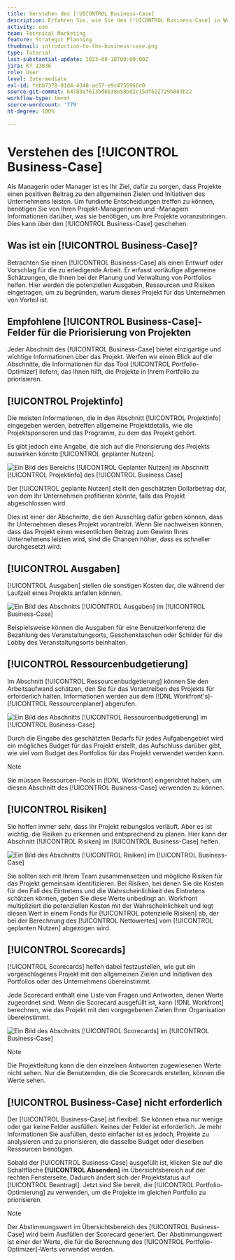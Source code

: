 ```yaml
---
title: Verstehen des [!UICONTROL Business-Case]
description: Erfahren Sie, wie Sie den [!UICONTROL Business-Case] in Workfront nutzen können, um beantragte Projekte zu bewerten und mit anderen Projekten in Ihrem Portfolio zu vergleichen.
activity: use
team: Technical Marketing
feature: Strategic Planning
thumbnail: introduction-to-the-business-case.png
type: Tutorial
last-substantial-update: 2023-08-18T00:00:00Z
jira: KT-13836
role: User
level: Intermediate
exl-id: febb7378-81d4-4348-ac57-e9c4756966c0
source-git-commit: 64789af613bd6b38e58bd2c15df622729b883b22
workflow-type: tm+mt
source-wordcount: '779'
ht-degree: 100%

---
```


# Verstehen des [!UICONTROL Business-Case]

Als Managerin oder Manager ist es Ihr Ziel, dafür zu sorgen, dass Projekte einen positiven Beitrag zu den allgemeinen Zielen und Initiativen des Unternehmens leisten. Um fundierte Entscheidungen treffen zu können, benötigen Sie von Ihren Projekt-Managerinnen und -Managern Informationen darüber, was sie benötigen, um ihre Projekte voranzubringen. Dies kann über den [!UICONTROL Business-Case] geschehen.

## Was ist ein [!UICONTROL Business-Case]?

Betrachten Sie einen [!UICONTROL Business-Case] als einen Entwurf oder Vorschlag für die zu erledigende Arbeit. Er erfasst vorläufige allgemeine Schätzungen, die Ihnen bei der Planung und Verwaltung von Portfolios helfen. Hier werden die potenziellen Ausgaben, Ressourcen und Risiken eingetragen, um zu begründen, warum dieses Projekt für das Unternehmen von Vorteil ist.

## Empfohlene [!UICONTROL Business-Case]-Felder für die Priorisierung von Projekten

Jeder Abschnitt des [!UICONTROL Business-Case] bietet einzigartige und wichtige Informationen über das Projekt. Werfen wir einen Blick auf die Abschnitte, die Informationen für das Tool [!UICONTROL Portfolio-Optimizer] liefern, das Ihnen hilft, die Projekte in Ihrem Portfolio zu priorisieren.

## [!UICONTROL Projektinfo]

Die meisten Informationen, die in den Abschnitt [!UICONTROL Projektinfo] eingegeben werden, betreffen allgemeine Projektdetails, wie die Projektsponsoren und das Programm, zu dem das Projekt gehört.

Es gibt jedoch eine Angabe, die sich auf die Priorisierung des Projekts auswirken könnte:[!UICONTROL geplanter Nutzen].

![Ein Bild des Bereichs [!UICONTROL Geplanter Nutzen] im Abschnitt [!UICONTROL Projektinfo] des [!UICONTROL Business Case]](assets/05-portfolio-management4.png)

Der [!UICONTROL geplante Nutzen] stellt den geschätzten Dollarbetrag dar, von dem Ihr Unternehmen profitieren könnte, falls das Projekt abgeschlossen wird.

Dies ist einer der Abschnitte, die den Ausschlag dafür geben können, dass Ihr Unternehmen dieses Projekt vorantreibt. Wenn Sie nachweisen können, dass das Projekt einen wesentlichen Beitrag zum Gewinn Ihres Unternehmens leisten wird, sind die Chancen höher, dass es schneller durchgesetzt wird.

## [!UICONTROL Ausgaben]

[!UICONTROL Ausgaben] stellen die sonstigen Kosten dar, die während der Laufzeit eines Projekts anfallen können.

![Ein Bild des Abschnitts [!UICONTROL Ausgaben] im [!UICONTROL Business-Case]](assets/06-portfolio-management5.png)

Beispielsweise können die Ausgaben für eine Benutzerkonferenz die Bezahlung des Veranstaltungsorts, Geschenktaschen oder Schilder für die Lobby des Veranstaltungsorts beinhalten.

## [!UICONTROL Ressourcenbudgetierung]

Im Abschnitt [!UICONTROL Ressourcenbudgetierung] können Sie den Arbeitsaufwand schätzen, den Sie für das Vorantreiben des Projekts für erforderlich halten. Informationen werden aus dem [!DNL Workfront's]-[!UICONTROL Ressourcenplaner] abgerufen.

![Ein Bild des Abschnitts [!UICONTROL Ressourcenbudgetierung] im [!UICONTROL Business-Case]](assets/07-portfolio-management6.png)

Durch die Eingabe des geschätzten Bedarfs für jedes Aufgabengebiet wird ein mögliches Budget für das Projekt erstellt, das Aufschluss darüber gibt, wie viel vom Budget des Portfolios für das Projekt verwendet werden kann.

>[!NOTE]
>
>Sie müssen Ressourcen-Pools in [!DNL Workfront] eingerichtet haben, um diesen Abschnitt des [!UICONTROL Business-Case] verwenden zu können.

## [!UICONTROL Risiken]

Sie hoffen immer sehr, dass Ihr Projekt reibungslos verläuft. Aber es ist wichtig, die Risiken zu erkennen und entsprechend zu planen. Hier kann der Abschnitt [!UICONTROL Risiken] im [!UICONTROL Business-Case] helfen.

![Ein Bild des Abschnitts [!UICONTROL Risiken] im [!UICONTROL Business-Case]](assets/08-portfolio-management7.png)

Sie sollten sich mit Ihrem Team zusammensetzen und mögliche Risiken für das Projekt gemeinsam identifizieren. Bei Risiken, bei denen Sie die Kosten für den Fall des Eintretens und die Wahrscheinlichkeit des Eintretens schätzen können, geben Sie diese Werte unbedingt an. Workfront multipliziert die potenziellen Kosten mit der Wahrscheinlichkeit und legt diesen Wert in einem Fonds für [!UICONTROL potenzielle Risiken] ab, der bei der Berechnung des [!UICONTROL Nettowertes] vom [!UICONTROL geplanten Nutzen] abgezogen wird.

## [!UICONTROL Scorecards]

[!UICONTROL Scorecards] helfen dabei festzustellen, wie gut ein vorgeschlagenes Projekt mit den allgemeinen Zielen und Initiativen des Portfolios oder des Unternehmens übereinstimmt.

Jede Scorecard enthält eine Liste von Fragen und Antworten, denen Werte zugeordnet sind. Wenn die Scorecard ausgefüllt ist, kann [!DNL Workfront] berechnen, wie das Projekt mit den vorgegebenen Zielen Ihrer Organisation übereinstimmt.

![Ein Bild des Abschnitts [!UICONTROL Scorecards] im [!UICONTROL Business-Case]](assets/09-portfolio-management8.png)

>[!NOTE]
>
>Die Projektleitung kann die den einzelnen Antworten zugewiesenen Werte nicht sehen. Nur die Benutzenden, die die Scorecards erstellen, können die Werte sehen.

## [!UICONTROL Business-Case] nicht erforderlich

Der [!UICONTROL Business-Case] ist flexibel. Sie können etwa nur wenige oder gar keine Felder ausfüllen. Keines der Felder ist erforderlich. Je mehr Informationen Sie ausfüllen, desto einfacher ist es jedoch, Projekte zu analysieren und zu priorisieren, die dasselbe Budget oder dieselben Ressourcen benötigen.

Sobald der [!UICONTROL Business-Case] ausgefüllt ist, klicken Sie auf die Schaltfläche **[!UICONTROL Absenden]** im Übersichtsbereich auf der rechten Fensterseite. Dadurch ändert sich der Projektstatus auf [!UICONTROL Beantragt]. Jetzt sind Sie bereit, die [!UICONTROL Portfolio-Optimierung] zu verwenden, um die Projekte im gleichen Portfolio zu priorisieren.

>[!NOTE]
>
>Der Abstimmungswert im Übersichtsbereich des [!UICONTROL Business-Case] wird beim Ausfüllen der Scorecard generiert. Der Abstimmungswert ist einer der Werte, die für die Berechnung des [!UICONTROL Portfolio-Optimizer]-Werts verwendet werden.

<!-- 
Learn more graphic and links to documentation articles
* Overview of areas of the business case 
* Create a business case for a project   
* Create a scorecard 
* Apply a scorecard to a project and generate an alignment score 
-->
